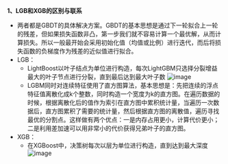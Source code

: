 **1、LGB和XGB的区别与联系**
* 两者都是GBDT的具体解决方案。GBDT的基本思想是通过下一轮拟合上一轮的残差，但如果损失函数非凸，第一步我们就不容易计算一个最优解，从而计算损失。所以一般最开始会采用初始化值（均值或比例）进行迭代，而后将损失函数的负梯度作为残差的近似值进行拟合。
* LGB：
  * LightBoost以叶子结点为单位进行构造，每次LightGBM只选择分裂增益最大的叶子节点进行分裂，直到最后达到最大叶子数 ![image](https://github.com/SnoopyXI/-/assets/78628328/c2d0d29f-f9b0-44b9-b5f8-4b68312207c4)
  * LGBM同时对连续特征使用了直方图算法，基本思想是：先把连续的浮点特征值离散化成k个整数，同时构造一个宽度为k的直方图。在遍历数据的时候，根据离散化后的值作为索引在直方图中累积统计量，当遍历一次数据后，直方图累积了需要的统计量，然后根据直方图的离散值，遍历寻找最优的分割点。这样做有两个优点：一是内存占用更小，计算代价更小；二是利用差加速可以用非常小的代价获得兄弟叶子的直方图。
* XGB：
  * 在XGBoost中，决策树每次以层为单位进行构造，直到达到最大深度 ![image](https://github.com/SnoopyXI/-/assets/78628328/64c19f41-82ae-45cf-baff-0f550e9a75b6)
